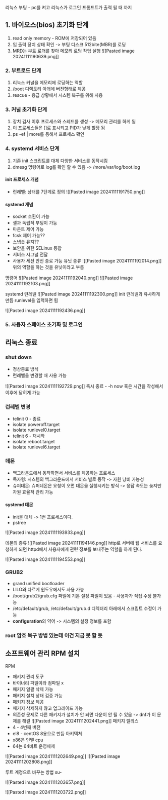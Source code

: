 리눅스 부팅 - pc를 켜고 리눅스가 로그인 프롬프트가 출력 될 때 까지

## 1. 바이오스(bios) 초기화 단계
1. read only memory - ROM에 저장되어 있음
2. 입 출력 장치 상태 확인 -> 부팅 디스크 512bite(MBR)를 로딩
3. MRD는 부트 로더를 찾아 메모리 로딩 작업 실행
![[Pasted image 20241111190639.png]]

### 2. 부트로드 단계
1. 리눅스 커널을 메모리에 로딩하는 역할
2. /boot 디렉토리 아래에 버전형태로 제공
3. rescue - 응급 상황에서 시스템 복구를 위해 사용

### 3. 커널 초기화 단계
1. 장치 검사 이후 프로세스와 스레드를 생성 -> 메모리 관리를 하게 됨
2. 이 프로세스들은 []로 표시되고  PID가 낮게 할당 됨
3. ps -ef | more를 통해서 프로세스 확인

### 4. systemd 서비스 단계
1. 기존 init 스크립트를 대체 다양한 서비스를 동작시킴
2. dmesg 명령어로 log를 확인 할 수 있음 -> /more/var/log/boot.log

#### init 프로세스 개념
- 런레벨: 상태를 7단계로 정의
![[Pasted image 20241111191750.png]]

#### systemd 개념
- socket 호환이 가능
- 셸과 독립적 부팅이 가능
- 마운트 제어 가능
- fcsk 제어 가능??
- 스냅숏 유지??
- 보안을 위한 SELinux 통합
- 서비스 시그널 전달
- 사용자 세션 안전 종료 가능
유닛 종류
![[Pasted image 20241111192014.png]]
위의 역할을 하는 것을 유닛이라고 부름

명령어
![[Pasted image 20241111192040.png]]
![[Pasted image 20241111192103.png]]

systemd 런레벨
![[Pasted image 20241111192300.png]]
init 런레벨과 유사하게 만듬
runlevel을 입력하면 됨

![[Pasted image 20241111192436.png]]
### 5. 사용자 스페이스 초기화 및 로그인
## 리눅스 종료
### shut down
- 정상종료 방식
- 런레벨을 변경할 때 사용 가능

![[Pasted image 20241111192729.png]]
즉시 종료 - -h now 혹은 시간을 작성해서 이후에 닫히게 가능

### 런레벨 변경
- telinit 0 - 종료
- isolate poweroff.target
- isolate runlevel0.target
- telinit 6 - 재시작
- isolate reboot.target
- isolate runlevel6.target

### 데몬
- 백그라운드에서 동작하면서 서비스를 제공하는 프로세스
- 독자형: 시스템의 백그라운드에서 서비스 별로 동작 -> 자원 낭비 가능성
- 슈퍼데몬: 슈퍼데몬은 요청이 오면 데몬을 실행시키는 방식 -> 응답 속도는 늦지만 자원 효율적 관리 가능

#### systemd 데몬
- init을 대체 -> 1번 프로세스이다.
- pstree

![[Pasted image 20241111193933.png]]

데몬의 종류
![[Pasted image 20241111194146.png]]
http로 서버에 웹 서비스를 요청하게 되면 httpd에서 사용자에게 관련 정보를 보내주는 역할을 하게 된다.

![[Pasted image 20241111194553.png]]

### GRUB2
- grand unified bootloader
- LILO와 다르게 원도우에서도 사용 가능
- /boot/grub2/grub.cfg 파일에 기본 설정 파일이 있음 - 사용자가 직접 수정 불가능
- /etc/default/grub, /etc/default/grub.d 디렉터리 아래에서 스크립트 수정이 가능
- **configuration**의 약어 -> 시스템의 설정 정보를 포함

### root 암호 복구 방법 있는데 이건 지금 못 할 듯

## 소프트웨어 관리 RPM 설치

RPM
- 패키지 관리 도구
- 바이너리 파일이라 컴파일 x
- 패키지 일괄 삭제 가능
- 패키지 설치 상태 검증 가능
- 패키지 정보 제공
- 패키지 삭제하지 않고 업그레이드 가능
- 의존성 문제로 다른 패키지가 설치가 안 되면 다운이 안 될 수 있음 -> dnf가 이 문제를 해결
![[Pasted image 20241111202441.png]]
패키지 릴리스
- 4 - 4번째 버전
- el8 - centOS 8용으로 만듬
아키텍처
- x86은 인텔 cpu
- 64는 64비트 운영체제

![[Pasted image 20241111202649.png]]
![[Pasted image 20241111202808.png]]

루트 계정으로 바꾸는 방법 su-

![[Pasted image 20241111203657.png]]

![[Pasted image 20241111203722.png]]
